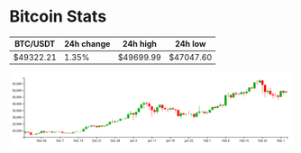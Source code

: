 # Bitcoin Stats

BTC/USDT|24h change|24h high|24h low|
|---|---|---|---|
|$49322.21|1.35%|$49699.99|$47047.60|

<img src="./chart.svg">
